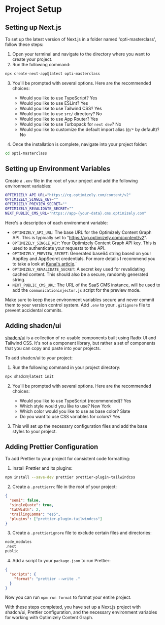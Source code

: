 # Project Setup

## Setting up Next.js

To set up the latest version of Next.js in a folder named 'opti-masterclass', follow these steps:

1. Open your terminal and navigate to the directory where you want to create your project.
2. Run the following command:

```bash
npx create-next-app@latest opti-masterclass
```

3. You'll be prompted with several options. Here are the recommended choices:

   - Would you like to use TypeScript? Yes
   - Would you like to use ESLint? Yes
   - Would you like to use Tailwind CSS? Yes
   - Would you like to use `src/` directory? No
   - Would you like to use App Router? Yes
   - Would you like to use Turbopack for `next dev`? No
   - Would you like to customize the default import alias (`@/*` by default)? No

4. Once the installation is complete, navigate into your project folder:

```bash
cd opti-masterclass
```

## Setting up Environment Variables

Create a `.env` file in the root of your project and add the following environment variables:

```bash
OPTIMIZELY_API_URL="https://cg.optimizely.com/content/v2"
OPTIMIZELY_SINGLE_KEY=""
OPTIMIZELY_PREVIEW_SECRET=""
OPTIMIZELY_REVALIDATE_SECRET=""
NEXT_PUBLIC_CMS_URL="https://app-{your-data}.cms.optimizely.com"
```

Here's a description of each environment variable:

- `OPTIMIZELY_API_URL`: The base URL for the Optimizely Content Graph API. This is typically set to "https://cg.optimizely.com/content/v2".
- `OPTIMIZELY_SINGLE_KEY`: Your Optimizely Content Graph API key. This is used to authenticate your requests to the API.
- `OPTIMIZELY_PREVIEW_SECRET`: Generated base64 string based on your AppKey and AppSecret credentials. For more details I recommend you to take a look at [Kunal’s article](https://kunalshetye.com/posts/optimizely-graph-using-appkey-appsecret/).`
- `OPTIMIZELY_REVALIDATE_SECRET`: A secret key used for revalidating cached content. This should also be a secure, randomly generated string.
- `NEXT_PUBLIC_CMS_URL`: The URL of the SaaS CMS instance, will be used to add the `communicationinjector.js` script for the preview mode.

Make sure to keep these environment variables secure and never commit them to your version control system. Add `.env` to your `.gitignore` file to prevent accidental commits.

## Adding shadcn/ui

[shadcn/ui](https://ui.shadcn.com/docs) is a collection of re-usable components built using Radix UI and Tailwind CSS. It's not a component library, but rather a set of components that you can copy and paste into your projects.

To add shadcn/ui to your project:

1. Run the following command in your project directory:

```bash
npx shadcn@latest init
```

2. You'll be prompted with several options. Here are the recommended choices:

   - Would you like to use TypeScript (recommended)? Yes
   - Which style would you like to use? New York
   - Which color would you like to use as base color? Slate
   - Do you want to use CSS variables for colors? Yes

3. This will set up the necessary configuration files and add the base styles to your project.

## Adding Prettier Configuration

To add Prettier to your project for consistent code formatting:

1. Install Prettier and its plugins:

```bash
npm install --save-dev prettier prettier-plugin-tailwindcss
```

2. Create a `.prettierrc` file in the root of your project:

```json
{
  "semi": false,
  "singleQuote": true,
  "tabWidth": 2,
  "trailingComma": "es5",
  "plugins": ["prettier-plugin-tailwindcss"]
}
```

3. Create a `.prettierignore` file to exclude certain files and directories:

```bash
node_modules
.next
public
```

4. Add a script to your `package.json` to run Prettier:

```json
{
  "scripts": {
    "format": "prettier --write ."
  }
}
```

Now you can run `npm run format` to format your entire project.

With these steps completed, you have set up a Next.js project with shadcn/ui, Prettier configuration, and the necessary environment variables for working with Optimizely Content Graph.
